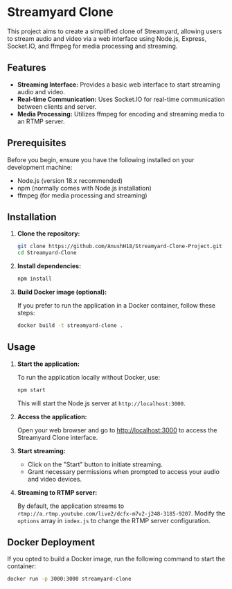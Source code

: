# Streamyard Clone

This project aims to create a simplified clone of Streamyard, allowing users to stream audio and video via a web interface using Node.js, Express, Socket.IO, and ffmpeg for media processing and streaming.

## Features

- **Streaming Interface:** Provides a basic web interface to start streaming audio and video.
- **Real-time Communication:** Uses Socket.IO for real-time communication between clients and server.
- **Media Processing:** Utilizes ffmpeg for encoding and streaming media to an RTMP server.

## Prerequisites

Before you begin, ensure you have the following installed on your development machine:

- Node.js (version 18.x recommended)
- npm (normally comes with Node.js installation)
- ffmpeg (for media processing and streaming)

## Installation

1. **Clone the repository:**

    ```bash
    git clone https://github.com/AnushH18/Streamyard-Clone-Project.git
    cd Streamyard-Clone
    ```

2. **Install dependencies:**

    ```bash
    npm install
    ```

3. **Build Docker image (optional):**

    If you prefer to run the application in a Docker container, follow these steps:

    ```bash
    docker build -t streamyard-clone .
    ```

## Usage

1. **Start the application:**

    To run the application locally without Docker, use:

    ```bash
    npm start
    ```

    This will start the Node.js server at `http://localhost:3000`.

2. **Access the application:**

    Open your web browser and go to [http://localhost:3000](http://localhost:3000) to access the Streamyard Clone interface.

3. **Start streaming:**

    - Click on the "Start" button to initiate streaming.
    - Grant necessary permissions when prompted to access your audio and video devices.

4. **Streaming to RTMP server:**

    By default, the application streams to `rtmp://a.rtmp.youtube.com/live2/dcfx-m7v2-j248-3185-9207`. Modify the `options` array in `index.js` to change the RTMP server configuration.

## Docker Deployment

If you opted to build a Docker image, run the following command to start the container:

```bash
docker run -p 3000:3000 streamyard-clone
